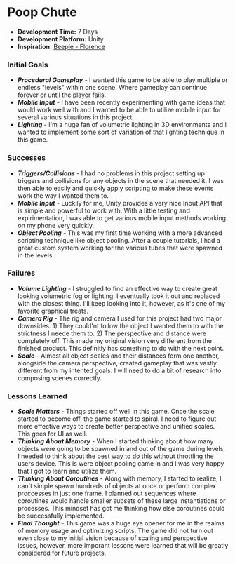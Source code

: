 # Poop Chute

+ **Development Time:** 7 Days
+ **Development Platform:** Unity
+ **Inspiration:** [Beeple - Florence](https://www.facebook.com/beeple/posts/10154735418391781?comment_tracking=%7B%22tn%22%3A%22O%22%7D)

### Initial Goals
+ ***Procedural Gameplay*** - I wanted this game to be able to play multiple or endless "levels" within one scene. Where gameplay can continue forever or until the player fails.
+ ***Mobile Input*** - I have been recently experimenting with game ideas that would work well with and I wanted to be able to utilize mobile input for several various situations in this project.
+ ***Lighting*** - I'm a huge fan of volumetric lighting in 3D environments and I wanted to implement some sort of variation of that lighting technique in this game.

### Successes
+ ***Triggers/Collisions*** - I had no problems in this project setting up triggers and collisions for any objects in the scene that needed it. I was then able to easily and quickly apply scripting to make these events work the way I wanted them to.
+ ***Mobile Input*** - Luckily for me, Unity provides a very nice Input API that is simple and powerful to work with. With a little testing and expirimentation, I was able to get various mobile input methods working on my phone very quickly.
+ ***Object Pooling*** - This was my first time working with a more advanced scripting technique like object pooling. After a couple tutorials, I had a great custom system working for the various tubes that were spawned in the levels.

### Failures
+ ***Volume Lighting*** - I struggled to find an effective way to create great looking volumetric fog or lighting. I eventually took it out and replaced with the closest thing. I'll keep looking into it, however, as it's one of my favorite graphical treats.
+ ***Camera Rig*** - The rig and camera I used for this project had two major downsides. 1) They could'nt follow the object I wanted them to with the strictness I neede them to. 2) The perspective and distance were completely off. This made my original vision very different from the finished product. This definitly has something to do with the next point.
+ ***Scale*** - Almost all object scales and their distances form one another, alongside the camera perspective, created gameplay that was vastly different from my intented goals. I will need to do a bit of research into composing scenes correctly.

### Lessons Learned
+ ***Scale Matters*** - Things started off well in this game. Once the scale started to become off, the game started to spiral. I need to figure out more effective ways to create better perspective and unified scales. This goes for UI as well.
+ ***Thinking About Memory*** - When I started thinking about how many objects were going to be spawned in and out of the game during levels, I needed to think about the best way to do this without throttling the users device. This is were object pooling came in and I was very happy that I got to learn and utilize them.
+ ***Thinking About Coroutines*** - Along with memory, I started to realize, I can't simple spawn hundreds of objects at once or perform complex proccesses in just one frame. I planned out sequences where coroutines would handle smaller subsets of these large instantiations or processes. This mindset has got me thinking how else coroutines could be successfully implemented.
+ ***Final Thought*** - This game was a huge eye opener for me in the realms of memory usage and optimizing scripts. The game did not turn out even close to my initial vision because of scaling and perspective issues, however, more imporant lessons were learned that will be greatly considered for future projects.
